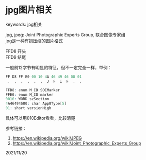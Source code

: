 # jpg图片相关

keywords: jpg相关  

jpg, jpeg: Joint Photographic Experts Group, 联合图像专家组  
jpg是一种有损压缩的图片格式  

FFD8 开头  
FFD9 结尾  

一般前12字节有明显的特征，但不一定完全一样，举例：  
```r
FF D8 FF E0 00 10 4A 46 49 46 00 01
 .  .  .  .  .  .  J  F  I  F  .  .

FFD8: enum M_ID SOIMarker
FFE0: enum M_ID marker
0010: WORD szSection
4A46494600: char App0Type[5]
01: short versionHigh
```
具体可以用010Editor看看，比较清楚  


参考链接：  
1. https://en.wikipedia.org/wiki/JPEG
2. https://en.wikipedia.org/wiki/Joint_Photographic_Experts_Group


2021/11/20  
